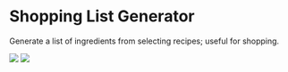 # Shopping List Generator
Generate a list of ingredients from selecting recipes; useful for shopping.
<div>
  <img src="https://img.shields.io/github/license/foreverthinking/shopping-list-generator" />
  <img src="https://img.shields.io/github/issues/foreverthinking/shopping-list-generator" />
</div>

